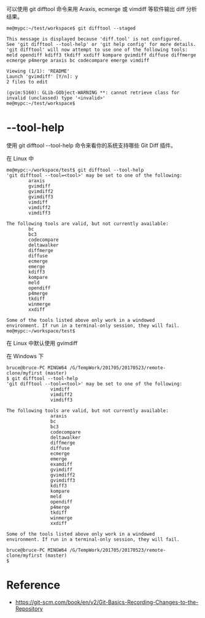 可以使用 git difftool 命令来用 Araxis, ecmerge 或 vimdiff 等软件输出 diff 分析结果。


    me@mypc:~/test/workspace$ git difftool --staged
    
    This message is displayed because 'diff.tool' is not configured.
    See 'git difftool --tool-help' or 'git help config' for more details.
    'git difftool' will now attempt to use one of the following tools:
    meld opendiff kdiff3 tkdiff xxdiff kompare gvimdiff diffuse diffmerge ecmerge p4merge araxis bc codecompare emerge vimdiff
    
    Viewing (1/1): 'README'
    Launch 'gvimdiff' [Y/n]: y
    2 files to edit
    
    (gvim:5160): GLib-GObject-WARNING **: cannot retrieve class for invalid (unclassed) type '<invalid>'
    me@mypc:~/test/workspace$ 


# --tool-help
使用 git difftool --tool-help 命令来看你的系统支持哪些 Git Diff 插件。


在 Linux 中

    me@mypc:~/workspace/test$ git difftool --tool-help
    'git difftool --tool=<tool>' may be set to one of the following:
    		araxis
    		gvimdiff
    		gvimdiff2
    		gvimdiff3
    		vimdiff
    		vimdiff2
    		vimdiff3
    
    The following tools are valid, but not currently available:
    		bc
    		bc3
    		codecompare
    		deltawalker
    		diffmerge
    		diffuse
    		ecmerge
    		emerge
    		kdiff3
    		kompare
    		meld
    		opendiff
    		p4merge
    		tkdiff
    		winmerge
    		xxdiff
    
    Some of the tools listed above only work in a windowed
    environment. If run in a terminal-only session, they will fail.
    me@mypc:~/workspace/test$ 


在 Linux 中默认使用 gvimdiff


在 Windows 下

    bruce@bruce-PC MINGW64 /G/TempWork/201705/20170523/remote-clone/myfirst (master)
    $ git difftool --tool-help
    'git difftool --tool=<tool>' may be set to one of the following:
                    vimdiff
                    vimdiff2
                    vimdiff3
    
    The following tools are valid, but not currently available:
                    araxis
                    bc
                    bc3
                    codecompare
                    deltawalker
                    diffmerge
                    diffuse
                    ecmerge
                    emerge
                    examdiff
                    gvimdiff
                    gvimdiff2
                    gvimdiff3
                    kdiff3
                    kompare
                    meld
                    opendiff
                    p4merge
                    tkdiff
                    winmerge
                    xxdiff
    
    Some of the tools listed above only work in a windowed
    environment. If run in a terminal-only session, they will fail.
    
    bruce@bruce-PC MINGW64 /G/TempWork/201705/20170523/remote-clone/myfirst (master)
    $


# Reference
- https://git-scm.com/book/en/v2/Git-Basics-Recording-Changes-to-the-Repository
